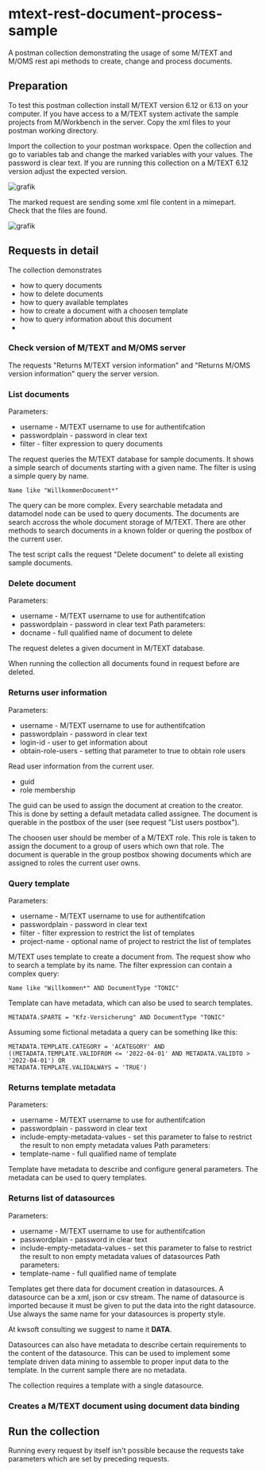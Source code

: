 # mtext-rest-document-process-sample

A postman collection demonstrating the usage of some M/TEXT and M/OMS rest api methods to create, change and process documents.

## Preparation

To test this postman collection install M/TEXT version 6.12 or 6.13 on your computer. If you have access to a M/TEXT system
activate the sample projects from M/Workbench in the server.
Copy the xml files to your postman working directory. 

Import the collection to your postman workspace. Open the collection and go to variables tab and change the marked variables 
with your values. 
The password is clear text. 
If you are running this collection on a M/TEXT 6.12 version adjust the expected version.

![grafik](https://user-images.githubusercontent.com/30256627/161436798-aced769d-480c-42c1-a1cd-2e2d69eacfc9.png)

The marked request are sending some xml file content in a mimepart. Check that the files are found.

![grafik](https://user-images.githubusercontent.com/30256627/161436830-2387ffa8-0a65-4437-b437-18ed9ce36a9e.png)

## Requests in detail

The collection demonstrates 

* how to query documents
* how to delete documents
* how to query available templates
* how to create a document with a choosen template
* how to query information about this document
* 

### Check version of M/TEXT and M/OMS server

The requests "Returns M/TEXT version information" and "Returns M/OMS version information" query the server version.

### List documents

Parameters:
* username - M/TEXT username to use for authentifcation
* passwordplain - password in clear text
* filter - filter expression to query documents

The request queries the M/TEXT database for sample documents. It shows a simple search of documents starting with a given name.
The filter is using a simple query by name.

```
Name like "WillkommenDocument*"
```

The query can be more complex. Every searchable metadata and datamodel node can be used to query documents. The documents are search accross the 
whole document storage of M/TEXT.
There are other methods to search documents in a known folder or quering the postbox of the current user.

The test script calls the request "Delete document" to delete all existing sample documents.

### Delete document

Parameters:
* username - M/TEXT username to use for authentifcation
* passwordplain - password in clear text
Path parameters:
* docname - full qualified name of document to delete

The request deletes a given document in M/TEXT database.

When running the collection all documents found in request before are deleted.

### Returns user information

Parameters:
* username - M/TEXT username to use for authentifcation
* passwordplain - password in clear text
* login-id - user to get information about
* obtain-role-users - setting that parameter to true to obtain role users

Read user information from the current user. 

* guid
* role membership

The guid can be used to assign the document at creation to the creator. This is done by setting a default metadata called assignee. The document is 
querable in the postbox of the user (see request "List users postbox"). 

The choosen user should be member of a M/TEXT role. This role is taken to assign the document to a group of users which own that role. The document is querable in the group postbox showing documents which are assigned to roles the current user owns.

### Query template

Parameters:
* username - M/TEXT username to use for authentifcation
* passwordplain - password in clear text
* filter -  filter expression to restrict the list of templates
* project-name - optional name of project to restrict the list of templates

M/TEXT uses template to create a document from. The request show who to search a template by its name. 
The filter expression can contain a complex query:

```
Name like "Willkommen*" AND DocumentType "TONIC"
```

Template can have metadata, which can also be used to search templates.

```
METADATA.SPARTE = "Kfz-Versicherung" AND DocumentType "TONIC"
```

Assuming some fictional metadata a query can be something like this:

```
METADATA.TEMPLATE.CATEGORY = 'ACATEGORY' AND 
((METADATA.TEMPLATE.VALIDFROM <= '2022-04-01' AND METADATA.VALIDTO > '2022-04-01') OR 
METADATA.TEMPLATE.VALIDALWAYS = 'TRUE')
```
### Returns template metadata

Parameters:
* username - M/TEXT username to use for authentifcation
* passwordplain - password in clear text
* include-empty-metadata-values - set this parameter to false to restrict the result to non empty metadata values
Path parameters:
* template-name - full qualified name of template

Template have metadata to describe and configure general parameters. The metadata can be used to query templates.

### Returns list of datasources

Parameters:
* username - M/TEXT username to use for authentifcation
* passwordplain - password in clear text
* include-empty-metadata-values - set this parameter to false to restrict the result to non empty metadata values of datasources
Path parameters:
* template-name - full qualified name of template

Templates get there data for document creation in datasources. A datasource can be a xml, json or csv stream. The name of datasource is imported because it must be given to put the data into the right datasource. Use always the same name for your datasources is property style. 

At kwsoft consulting we suggest to name it **DATA**. 

Datasources can also have metadata to describe certain requirements to the content of the datasource. This can be used to implement some template driven 
data mining to assemble to proper input data to the template. In the current sample there are no metadata.

The collection requires a template with a single datasource.

### Creates a M/TEXT document using document data binding




## Run the collection

Running every request by itself isn't possible because the requests take parameters which are set by preceding requests.





